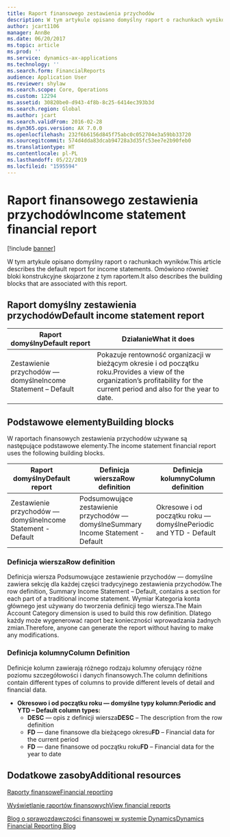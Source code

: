 ```yaml
---
title: Raport finansowego zestawienia przychodów
description: W tym artykule opisano domyślny raport o rachunkach wyników. Omówiono również bloki konstrukcyjne skojarzone z tym raportem.
author: jcart1106
manager: AnnBe
ms.date: 06/20/2017
ms.topic: article
ms.prod: ''
ms.service: dynamics-ax-applications
ms.technology: ''
ms.search.form: FinancialReports
audience: Application User
ms.reviewer: shylaw
ms.search.scope: Core, Operations
ms.custom: 12294
ms.assetid: 30820be0-d943-4f8b-8c25-6414ec393b3d
ms.search.region: Global
ms.author: jcart
ms.search.validFrom: 2016-02-28
ms.dyn365.ops.version: AX 7.0.0
ms.openlocfilehash: 232f6b6156d845f75abc0c052704e3a59bb33720
ms.sourcegitcommit: 574d4dda83dcab94728a3d35fc53ee7e2b90feb0
ms.translationtype: HT
ms.contentlocale: pl-PL
ms.lasthandoff: 05/22/2019
ms.locfileid: "1595594"
---
```

# <a name="income-statement-financial-report"></a><span data-ttu-id="27649-104">Raport finansowego zestawienia przychodów</span><span class="sxs-lookup"><span data-stu-id="27649-104">Income statement financial report</span></span>

[!include [banner](../includes/banner.md)]

<span data-ttu-id="27649-105">W tym artykule opisano domyślny raport o rachunkach wyników.</span><span class="sxs-lookup"><span data-stu-id="27649-105">This article describes the default report for income statements.</span></span> <span data-ttu-id="27649-106">Omówiono również bloki konstrukcyjne skojarzone z tym raportem.</span><span class="sxs-lookup"><span data-stu-id="27649-106">It also describes the building blocks that are associated with this report.</span></span> 

<a name="default-income-statement-report"></a><span data-ttu-id="27649-107">Raport domyślny zestawienia przychodów</span><span class="sxs-lookup"><span data-stu-id="27649-107">Default income statement report</span></span>
-------------------------------

| <span data-ttu-id="27649-108">Raport domyślny</span><span class="sxs-lookup"><span data-stu-id="27649-108">Default report</span></span>             | <span data-ttu-id="27649-109">Działanie</span><span class="sxs-lookup"><span data-stu-id="27649-109">What it does</span></span>                                                                                              |
|----------------------------|-----------------------------------------------------------------------------------------------------------|
| <span data-ttu-id="27649-110">Zestawienie przychodów — domyślne</span><span class="sxs-lookup"><span data-stu-id="27649-110">Income Statement – Default</span></span> | <span data-ttu-id="27649-111">Pokazuje rentowność organizacji w bieżącym okresie i od początku roku.</span><span class="sxs-lookup"><span data-stu-id="27649-111">Provides a view of the organization’s profitability for the current period and also for the year to date.</span></span> |

## <a name="building-blocks"></a><span data-ttu-id="27649-112">Podstawowe elementy</span><span class="sxs-lookup"><span data-stu-id="27649-112">Building blocks</span></span>
<span data-ttu-id="27649-113">W raportach finansowych zestawienia przychodów używane są następujące podstawowe elementy.</span><span class="sxs-lookup"><span data-stu-id="27649-113">The income statement financial report uses the following building blocks.</span></span>

| <span data-ttu-id="27649-114">Raport domyślny</span><span class="sxs-lookup"><span data-stu-id="27649-114">Default report</span></span>             | <span data-ttu-id="27649-115">Definicja wiersza</span><span class="sxs-lookup"><span data-stu-id="27649-115">Row definition</span></span>                     | <span data-ttu-id="27649-116">Definicja kolumny</span><span class="sxs-lookup"><span data-stu-id="27649-116">Column definition</span></span>          |
|----------------------------|------------------------------------|----------------------------|
| <span data-ttu-id="27649-117">Zestawienie przychodów — domyślne</span><span class="sxs-lookup"><span data-stu-id="27649-117">Income Statement - Default</span></span> | <span data-ttu-id="27649-118">Podsumowujące zestawienie przychodów — domyślne</span><span class="sxs-lookup"><span data-stu-id="27649-118">Summary Income Statement - Default</span></span> | <span data-ttu-id="27649-119">Okresowe i od początku roku — domyślne</span><span class="sxs-lookup"><span data-stu-id="27649-119">Periodic and YTD - Default</span></span> |

### <a name="row-definition"></a><span data-ttu-id="27649-120">Definicja wiersza</span><span class="sxs-lookup"><span data-stu-id="27649-120">Row definition</span></span>

<span data-ttu-id="27649-121">Definicja wiersza Podsumowujące zestawienie przychodów — domyślne zawiera sekcję dla każdej części tradycyjnego zestawienia przychodów.</span><span class="sxs-lookup"><span data-stu-id="27649-121">The row definition, Summary Income Statement – Default, contains a section for each part of a traditional income statement.</span></span> <span data-ttu-id="27649-122">Wymiar Kategoria konta głównego jest używany do tworzenia definicji tego wiersza.</span><span class="sxs-lookup"><span data-stu-id="27649-122">The Main Account Category dimension is used to build this row definition.</span></span> <span data-ttu-id="27649-123">Dlatego każdy może wygenerować raport bez konieczności wprowadzania żadnych zmian.</span><span class="sxs-lookup"><span data-stu-id="27649-123">Therefore, anyone can generate the report without having to make any modifications.</span></span>

### <a name="column-definition"></a><span data-ttu-id="27649-124">Definicja kolumny</span><span class="sxs-lookup"><span data-stu-id="27649-124">Column Definition</span></span>

<span data-ttu-id="27649-125">Definicje kolumn zawierają różnego rodzaju kolumny oferujący różne poziomu szczegółowości i danych finansowych.</span><span class="sxs-lookup"><span data-stu-id="27649-125">The column definitions contain different types of columns to provide different levels of detail and financial data.</span></span>

-   <span data-ttu-id="27649-126">**Okresowo i od początku roku — domyślne typy kolumn:**</span><span class="sxs-lookup"><span data-stu-id="27649-126">**Periodic and YTD – Default column types:**</span></span>
    -   <span data-ttu-id="27649-127">**DESC** — opis z definicji wiersza</span><span class="sxs-lookup"><span data-stu-id="27649-127">**DESC** – The description from the row definition</span></span>
    -   <span data-ttu-id="27649-128">**FD** — dane finansowe dla bieżącego okresu</span><span class="sxs-lookup"><span data-stu-id="27649-128">**FD** – Financial data for the current period</span></span>
    -   <span data-ttu-id="27649-129">**FD** — dane finansowe od początku roku</span><span class="sxs-lookup"><span data-stu-id="27649-129">**FD** – Financial data for the year to date</span></span>



<a name="additional-resources"></a><span data-ttu-id="27649-130">Dodatkowe zasoby</span><span class="sxs-lookup"><span data-stu-id="27649-130">Additional resources</span></span>
--------

[<span data-ttu-id="27649-131">Raporty finansowe</span><span class="sxs-lookup"><span data-stu-id="27649-131">Financial reporting</span></span>](financial-reporting-getting-started.md)

[<span data-ttu-id="27649-132">Wyświetlanie raportów finansowych</span><span class="sxs-lookup"><span data-stu-id="27649-132">View financial reports</span></span>](view-financial-reports.md)

[<span data-ttu-id="27649-133">Blog o sprawozdawczości finansowej w systemie Dynamics</span><span class="sxs-lookup"><span data-stu-id="27649-133">Dynamics Financial Reporting Blog</span></span>](https://blogs.msdn.com/b/dynamics_financial_reporting/)



